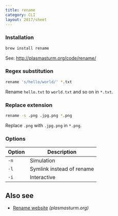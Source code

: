 ```yaml
---
title: rename
category: CLI
layout: 2017/sheet
---
```


### Installation

```bash
brew install rename
```

See: <http://plasmasturm.org/code/rename/>

### Regex substitution

```bash
rename 's/hello/world/' *.txt
```

Rename `hello.txt` to `world.txt` and so on in `*.txt`.

### Replace extension

```bash
rename -s .png .jpg.png *.png
```

Replace `.png` with `.jpg.png` in `*.png`.

### Options

| Option | Description               |
| ------ | ------------------------- |
| `-n`   | Simulation                |
| `-l`   | Symlink instead of rename |
| `-i`   | Interactive               |

## Also see

-   [Rename website](http://plasmasturm.org/code/rename/) _(plasmasturm.org)_
